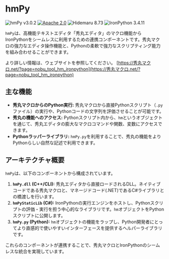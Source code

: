 # hmPy

![hmPy v3.0.2](https://img.shields.io/badge/hmPy-v3.0.2-6479ff.svg)
[![Apache 2.0](https://img.shields.io/badge/license-Apache_2.0-blue.svg?style=flat)](LICENSE)
![Hidemaru 8.73](https://img.shields.io/badge/Hidemaru-v8.73-6479ff.svg)
![IronPython 3.4.11](https://img.shields.io/badge/IronPython-v3.4.11-6479ff.svg?logo=python&logoColor=white)

`hmPy`は、高機能テキストエディタ「秀丸エディタ」のマクロ機能からIronPythonをシームレスに利用するための連携コンポーネントです。秀丸マクロの強力なエディタ操作機能と、Pythonの柔軟で強力なスクリプティング能力を組み合わせることができます。

より詳しい情報は、ウェブサイトを参照してください。
[https://秀丸マクロ.net/?page=nobu_tool_hm_ironpython](https://秀丸マクロ.net/?page=nobu_tool_hm_ironpython)

## 主な機能

*   **秀丸マクロからのPython実行:** 秀丸マクロから直接Pythonスクリプト（`.py`ファイル）の実行や、Pythonコードの文字列を評価させることが可能です。
*   **秀丸の機能へのアクセス:** Pythonスクリプト内から、`hm`というオブジェクトを通じて、秀丸エディタの膨大なマクロコマンドや関数、変数にアクセスできます。
*   **Pythonラッパーライブラリ:** `hmPy.py`を利用することで、秀丸の機能をよりPythonらしい自然な記述で利用できます。

## アーキテクチャ概要

`hmPy`は、以下のコンポーネントから構成されています。

1.  **`hmPy.dll` (C++/CLI):** 秀丸エディタから直接ロードされるDLL。ネイティブコードである秀丸マクロと、マネージドコード(.NET)であるC#ライブラリとの橋渡しを行います。
2.  **`hmPyStaticLib` (C#):** IronPythonの実行エンジンをホストし、Pythonスクリプトの評価・実行を担う中心的なライブラリです。`hm`オブジェクトをPythonスクリプトに公開します。
3.  **`hmPy.py` (Python):** `hm`オブジェクトの機能をラップし、Python開発者にとってより直感的で使いやすいインターフェースを提供するヘルパーライブラリです。

これらのコンポーネントが連携することで、秀丸マクロとIronPythonのシームレスな統合を実現しています。
